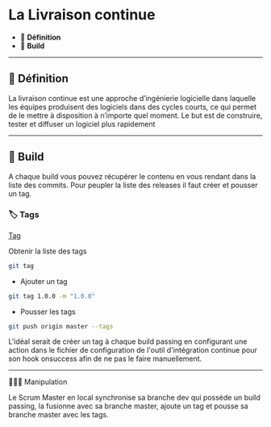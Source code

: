 # La Livraison continue

* 🔖 **Définition**
* 🔖 **Build**

___

## 📑 Définition

La livraison continue est une approche d’ingénierie logicielle dans laquelle les équipes produisent des logiciels dans des cycles courts, ce qui permet de le mettre à disposition à n’importe quel moment. Le but est de construire, tester et diffuser un logiciel plus rapidement

___

## 📑 Build

A chaque build vous pouvez récupérer le contenu en vous rendant dans la liste des commits. Pour peupler la liste des releases il faut créer et pousser un tag.

### 🏷️ **Tags**


[Tag](https://git-scm.com/book/en/v2/Git-Basics-Tagging)

Obtenir la liste des tags

```bash
git tag
```

* Ajouter un tag

```bash
git tag 1.0.0 -m "1.0.0"
```

* Pousser les tags

```bash
git push origin master --tags
```

L'idéal serait de créer un tag à chaque build passing en configurant une action dans le fichier de configuration de l'outil d'intégration continue pour son hook onsuccess afin de ne pas le faire manuellement.

___

👨🏻‍💻 Manipulation

Le Scrum Master en local synchronise sa branche dev qui possède un build passing, la fusionne avec sa branche master, ajoute un tag et pousse sa branche master avec les tags.